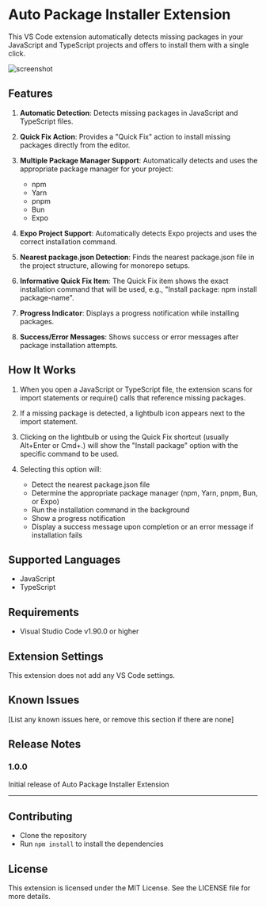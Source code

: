 # Auto Package Installer Extension

This VS Code extension automatically detects missing packages in your JavaScript and TypeScript projects and offers to install them with a single click.

![screenshot](https://raw.githubusercontent.com/ekinertac/vscode-quick-fix-install/master/images/screenshot.png)

## Features

1. **Automatic Detection**: Detects missing packages in JavaScript and TypeScript files.

2. **Quick Fix Action**: Provides a "Quick Fix" action to install missing packages directly from the editor.

3. **Multiple Package Manager Support**: Automatically detects and uses the appropriate package manager for your project:

   - npm
   - Yarn
   - pnpm
   - Bun
   - Expo

4. **Expo Project Support**: Automatically detects Expo projects and uses the correct installation command.

5. **Nearest package.json Detection**: Finds the nearest package.json file in the project structure, allowing for monorepo setups.

6. **Informative Quick Fix Item**: The Quick Fix item shows the exact installation command that will be used, e.g., "Install package: npm install package-name".

7. **Progress Indicator**: Displays a progress notification while installing packages.

8. **Success/Error Messages**: Shows success or error messages after package installation attempts.

## How It Works

1. When you open a JavaScript or TypeScript file, the extension scans for import statements or require() calls that reference missing packages.

2. If a missing package is detected, a lightbulb icon appears next to the import statement.

3. Clicking on the lightbulb or using the Quick Fix shortcut (usually Alt+Enter or Cmd+.) will show the "Install package" option with the specific command to be used.

4. Selecting this option will:
   - Detect the nearest package.json file
   - Determine the appropriate package manager (npm, Yarn, pnpm, Bun, or Expo)
   - Run the installation command in the background
   - Show a progress notification
   - Display a success message upon completion or an error message if installation fails

## Supported Languages

- JavaScript
- TypeScript

## Requirements

- Visual Studio Code v1.90.0 or higher

## Extension Settings

This extension does not add any VS Code settings.

## Known Issues

[List any known issues here, or remove this section if there are none]

## Release Notes

### 1.0.0

Initial release of Auto Package Installer Extension

---

## Contributing

- Clone the repository
- Run `npm install` to install the dependencies

## License

This extension is licensed under the MIT License. See the LICENSE file for more details.
